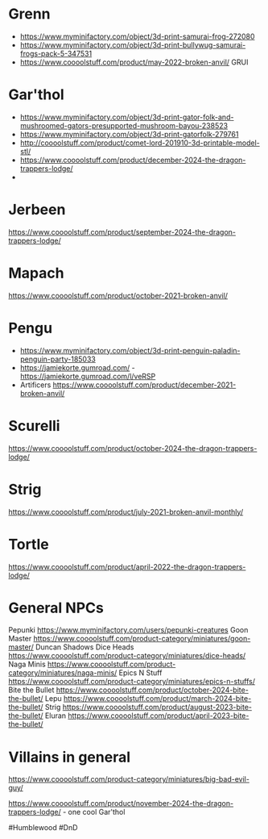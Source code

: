 # Grenn
- https://www.myminifactory.com/object/3d-print-samurai-frog-272080
- https://www.myminifactory.com/object/3d-print-bullywug-samurai-frogs-pack-5-347531
- https://www.coooolstuff.com/product/may-2022-broken-anvil/ GRUI

# Gar'thol
- https://www.myminifactory.com/object/3d-print-gator-folk-and-mushroomed-gators-presupported-mushroom-bayou-238523
- https://www.myminifactory.com/object/3d-print-gatorfolk-279761
- http://coooolstuff.com/product/comet-lord-201910-3d-printable-model-stl/
- https://www.coooolstuff.com/product/december-2024-the-dragon-trappers-lodge/
- 
# Jerbeen
https://www.coooolstuff.com/product/september-2024-the-dragon-trappers-lodge/

# Mapach
https://www.coooolstuff.com/product/october-2021-broken-anvil/

# Pengu
- https://www.myminifactory.com/object/3d-print-penguin-paladin-penguin-party-185033
- https://jamiekorte.gumroad.com/ - https://jamiekorte.gumroad.com/l/veRSP
- Artificers https://www.coooolstuff.com/product/december-2021-broken-anvil/

# Scurelli
https://www.coooolstuff.com/product/october-2024-the-dragon-trappers-lodge/

# Strig
https://www.coooolstuff.com/product/july-2021-broken-anvil-monthly/
# Tortle
https://www.coooolstuff.com/product/april-2022-the-dragon-trappers-lodge/

# General NPCs
Pepunki https://www.myminifactory.com/users/pepunki-creatures
Goon Master https://www.coooolstuff.com/product-category/miniatures/goon-master/
Duncan Shadows
Dice Heads https://www.coooolstuff.com/product-category/miniatures/dice-heads/
Naga Minis https://www.coooolstuff.com/product-category/miniatures/naga-minis/
Epics N Stuff https://www.coooolstuff.com/product-category/miniatures/epics-n-stuffs/
Bite the Bullet https://www.coooolstuff.com/product/october-2024-bite-the-bullet/
	Lepu https://www.coooolstuff.com/product/march-2024-bite-the-bullet/
	Strig https://www.coooolstuff.com/product/august-2023-bite-the-bullet/
	Eluran https://www.coooolstuff.com/product/april-2023-bite-the-bullet/
	


# Villains in general
https://www.coooolstuff.com/product-category/miniatures/big-bad-evil-guy/

https://www.coooolstuff.com/product/november-2024-the-dragon-trappers-lodge/ - one cool Gar'thol


#Humblewood #DnD 
